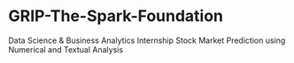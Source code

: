 # GRIP-The-Spark-Foundation
Data Science &amp; Business Analytics Internship 
Stock Market Prediction using Numerical and Textual Analysis
